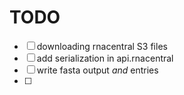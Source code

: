 # TODO

- [ ] downloading rnacentral S3 files
- [ ] add serialization in api.rnacentral
- [ ] write fasta output *and* entries
- [ ] 